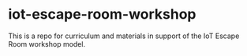# iot-escape-room-workshop

This is a repo for curriculum and materials in support of the IoT Escape Room workshop model.
